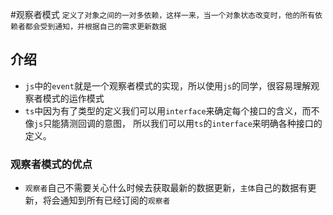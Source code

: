 #观察者模式
`定义了对象之间的一对多依赖，这样一来，当一个对象状态改变时，他的所有依赖者都会受到通知，并根据自己的需求更新数据`

## 介绍
-  `js`中的`event`就是一个观察者模式的实现，所以使用`js`的同学，很容易理解观察者模式的运作模式
- `ts`中因为有了类型的定义我们可以用`interface`来确定每个接口的含义，而不像`js`只能猜测回调的意图，
所以我们可以用`ts`的`interface`来明确各种接口的定义。

### 观察者模式的优点
- `观察者`自己不需要关心什么时候去获取最新的数据更新，`主体`自己的数据有更新，将会通知到所有已经订阅的`观察者`
